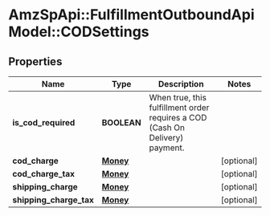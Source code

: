 # AmzSpApi::FulfillmentOutboundApiModel::CODSettings

## Properties
Name | Type | Description | Notes
------------ | ------------- | ------------- | -------------
**is_cod_required** | **BOOLEAN** | When true, this fulfillment order requires a COD (Cash On Delivery) payment. | 
**cod_charge** | [**Money**](Money.md) |  | [optional] 
**cod_charge_tax** | [**Money**](Money.md) |  | [optional] 
**shipping_charge** | [**Money**](Money.md) |  | [optional] 
**shipping_charge_tax** | [**Money**](Money.md) |  | [optional] 

